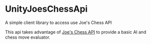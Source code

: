# UnityJoesChessApi
A simple client library to access use Joe's Chess API

This api takes advantage of [Joe's Chess API](https://chess-api.herokuapp.com/) to provide a basic AI and chess move evaluator.
